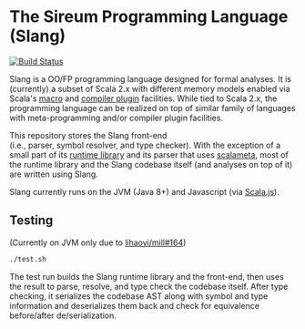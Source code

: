 # The Sireum Programming Language (Slang)

[![Build Status](https://travis-ci.org/sireum/slang.svg?branch=master)](https://travis-ci.org/sireum/slang)

Slang is a OO/FP programming language designed for formal analyses.
It is (currently) a subset of Scala 2.x with different memory models 
enabled via Scala's 
[macro](https://github.com/sireum/runtime/blob/master/macros/shared/src/main/scala/org/sireum/%24internal/Macro.scala) 
and 
[compiler plugin](https://github.com/sireum/scalac-plugin) 
facilities.
While tied to Scala 2.x, the programming language can be realized
on top of similar family of languages with meta-programming 
and/or compiler plugin facilities.
  
This repository stores the Slang front-end  
(i.e., parser, symbol resolver, and type checker).
With the exception of a small part of its 
[runtime library](https://github.com/sireum/runtime) and its
parser that uses [scalameta](http://scalameta.org), 
most of the runtime library and the Slang codebase itself 
(and analyses on top of it) are written using Slang.

Slang currently runs on the JVM (Java 8+) and Javascript
(via [Scala.js](http://scala-js.org)).

## Testing

(Currently on JVM only due to [lihaoyi/mill#164](https://github.com/lihaoyi/mill/issues/164))

```bash
./test.sh
```

The test run builds the Slang runtime library and the front-end,
then uses the result to parse, resolve, and type check the
codebase itself. After type checking, 
it serializes the codebase AST along with symbol and type information
and deserializes them back and check for equivalence before/after
de/serialization.